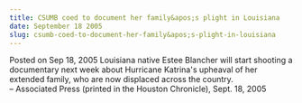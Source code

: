 ```yaml
---
title: CSUMB coed to document her family&apos;s plight in Louisiana
date: September 18 2005
slug: csumb-coed-to-document-her-family&apos;s-plight-in-louisiana
---
```


 



<span class="date">Posted on Sep 18, 2005    </span>
Louisiana native Estee Blancher will start shooting a documentary
next week about Hurricane Katrina&apos;s upheaval of her extended
family, who are now displaced across the country.<br>
&#x2013; Associated Press (printed in the Houston Chronicle), Sept. 18,
2005<br/></br>




```
